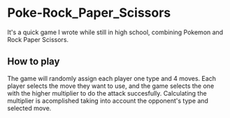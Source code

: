 # Poke-Rock_Paper_Scissors
  It's a quick game I wrote while still in high school, combining Pokemon and Rock Paper Scissors.

## How to play
  The game will randomly assign each player one type and 4 moves. Each player selects the move they want to use, and the game selects the one with the higher multiplier to do the attack succesfully.
  Calculating the multiplier is acomplished taking into account the opponent's type and selected move.

